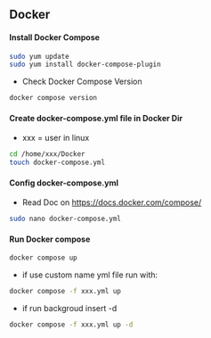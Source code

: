 
## Docker

#### Install Docker Compose
```bash
sudo yum update
sudo yum install docker-compose-plugin
```
* Check Docker Compose Version
```bash
docker compose version
```

#### Create docker-compose.yml file in Docker Dir
* xxx = user in linux
```bash
cd /home/xxx/Docker
touch docker-compose.yml
```

#### Config docker-compose.yml
* Read Doc on https://docs.docker.com/compose/ 
```bash
sudo nano docker-compose.yml
```

#### Run Docker compose
```bash
docker compose up
```

* if use custom name yml file run with:
```bash
docker compose -f xxx.yml up
```

* if run backgroud insert -d
```bash
docker compose -f xxx.yml up -d
